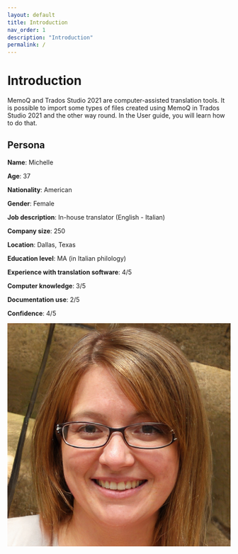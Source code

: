 ```yaml
---
layout: default
title: Introduction
nav_order: 1
description: "Introduction"
permalink: /
---
```


# **Introduction**

MemoQ and Trados Studio 2021 are computer-assisted translation tools. It is possible to import some types of files created using MemoQ in Trados Studio 2021 and the other way round. In the User guide, you will learn how to do that.

## **Persona**

**Name**: Michelle

**Age**: 37

**Nationality**: American

**Gender**: Female

**Job description**: In-house translator (English - Italian)

**Company size**: 250

**Location**: Dallas, Texas

**Education level**: MA (in Italian philology)

**Experience with translation software**: 4/5

**Computer knowledge**: 3/5

**Documentation use**: 2/5

**Confidence**: 4/5

   ![](/assets/images/indeks.png)

